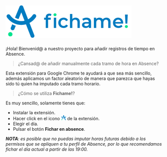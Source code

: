 # ![title](/images/logo.png)

¡Hola! Bienvenid@ a nuestro proyecto para añadir registros de tiempo en Absence.

>¿Cansad@ de añadir manualmente cada tramo de hora en Absence?

Esta extensión para Google Chrome te ayudará a que sea más sencillo, además aplicamos un factor aleatorio de manera que parezca que hayas sido tú quien ha imputado cada tramo horario.

>¿Cómo se utiliza **Fichame!**?

Es muy sencillo, solamente tienes que:
- Instalar la extensión.
- Hacer click en el icono ![icon](/images/icon16.png) de la extensión.
- Elegir el día.
- Pulsar el botón **Fichar en absence**.

***NOTA**: es posible que no puedas imputar horas futuras debido a los permisos que se apliquen a tu perfil de Absence, por lo que recomendamos fichar el día actual a partir de las 19:00.*
